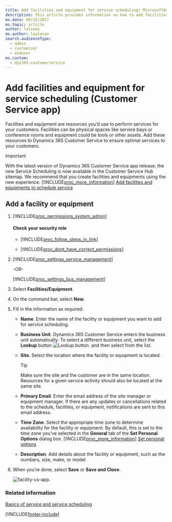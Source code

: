 ```yaml
---
title: Add facilities and equipment for service scheduling| MicrosoftDocs
description: This article provides information on how to add facilities and equipment for service scheduling in Dynamics 365 Customer Service.
ms.date: 09/15/2017
ms.topic: article
author: lalexms
ms.author: laalexan
search.audienceType: 
  - admin
  - customizer
  - enduser
ms.custom: 
  - dyn365-customerservice
---
```


# Add facilities and equipment for service scheduling (Customer Service app)

Facilities and equipment are resources you’d use to perform services for your customers. Facilities can be physical spaces like service bays or conference rooms and equipment could be tools or other assets. Add these resources to Dynamics 365 Customer Service to ensure optimal services to your customers.  

> [!IMPORTANT]
> With the latest version of Dynamics 365 Customer Service app release, the new Service Scheduling is now available in the Customer Service Hub sitemap. We recommend that you create facilities and equipments using the new experience. [!INCLUDE[proc_more_information](../../includes/proc-more-information.md)] [Add facilities and equipments to schedule service](add-facilities-equipment-ss-csh.md)
  
## Add a facility or equipment  
  
1. [!INCLUDE[proc_permissions_system_admin](../../includes/proc-permissions-system-admin.md)]  
  
    #### Check your security role  
  
    - [!INCLUDE[proc_follow_steps_in_link](../../includes/proc-follow-steps-in-link.md)]  
  
    - [!INCLUDE[proc_dont_have_correct_permissions](../../includes/proc-dont-have-correct-permissions.md)]  
  
2. [!INCLUDE[proc_settings_service_management](../../includes/proc-settings-service-management.md)]  
  
     -OR-  
  
   [!INCLUDE[proc_settings_bus_management](../../includes/proc-settings-bus-management.md)]
  
3.  Select **Facilities/Equipment**.  
  
4.  On the command bar, select **New**.  
  
5.  Fill in the information as required:  
  
    - **Name**. Enter the name of the facility or equipment you want to add for service scheduling.  
  
    - **Business Unit**. Dynamics 365 Customer Service enters the business unit automatically. To select a different business unit, select the **Lookup** button ![Lookup button.](../media/crm-ua-lookup-v4.gif "Lookup button") and then select from the list.  
  
    - **Site**. Select the location where the facility or equipment is located.  
  
        > [!TIP]
        >  Make sure the site and the customer are in the same location. Resources for a given service activity should also be located at the same site.  
  
    - **Primary Email**. Enter the email address of the site manager or equipment manager. If there are any updates or cancellations related to the schedule, facilities, or equipment, notifications are sent to this email address.  
  
    - **Time Zone**. Select the appropriate time zone to determine availability for the facility or equipment. By default, this is set to the time zone you’ve selected in the **General** tab of the **Set Personal Options** dialog box. [!INCLUDE[proc_more_information](../../includes/proc-more-information.md)] [Set personal options](../../customerengagement/on-premises/basics/set-personal-options.md)  
  
    - **Description**. Add details about the facility or equipment, such as the numbers, size, make, or model.  
  
6.  When you’re done, select **Save** or **Save and Close**.  

    ![facility-cs-app.](../media/facility-equipment-cs-app.png)
  
### Related information  
 [Basics of service and service scheduling](basics-service-service-scheduling.md)


[!INCLUDE[footer-include](../../includes/footer-banner.md)]
